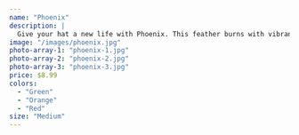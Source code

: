 ```yaml
---
name: "Phoenix"
description: |
  Give your hat a new life with Phoenix. This feather burns with vibrant colours that will light up your look.
image: "/images/phoenix.jpg"
photo-array-1: "phoenix-1.jpg"
photo-array-2: "phoenix-2.jpg"
photo-array-3: "phoenix-3.jpg"
price: $8.99
colors:
  - "Green"
  - "Orange"
  - "Red"
size: "Medium"
---
```

